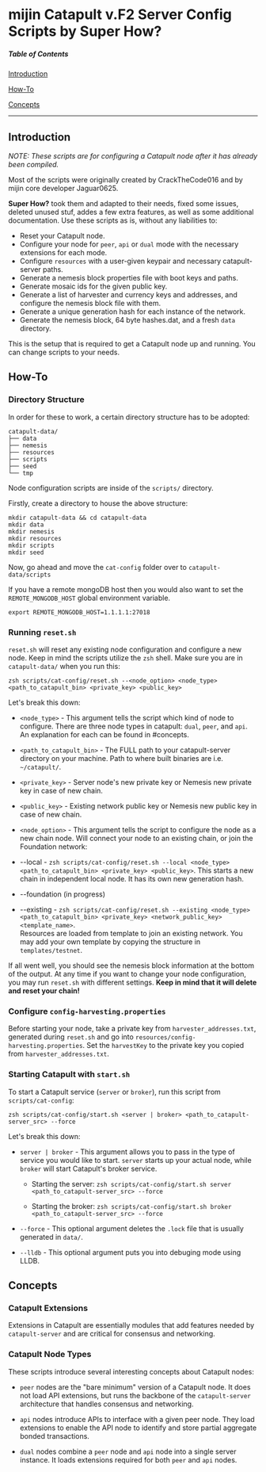 ﻿# mijin Catapult v.F2 Server Config Scripts by Super How?

##### Table of Contents

[Introduction](#Introduction)

[How-To](#How-To)

[Concepts](#Concepts)

<hr>

## Introduction

_NOTE: These scripts are for configuring a Catapult node after it has already been compiled._

Most of the scripts were originally created by CrackTheCode016 and by mijin core developer Jaguar0625.

**Super How?** took them and adapted to their needs, fixed some issues, deleted unused stuf, addes a few extra features, as well as some additional documentation.
Use these scripts as is, without any liabilities to:

- Reset your Catapult node.
- Configure your node for `peer`, `api` or `dual` mode with the necessary extensions for each mode.
- Configure `resources` with a user-given keypair and necessary catapult-server paths.
- Generate a nemesis block properties file with boot keys and paths.
- Generate mosaic ids for the given public key.
- Generate a list of harvester and currency keys and addresses, and configure the nemesis block file with them.
- Generate a unique generation hash for each instance of the network.
- Generate the nemesis block, 64 byte hashes.dat, and a fresh `data` directory.

This is the setup that is required to get a Catapult node up and running. You can change scripts to your needs.

## How-To

### Directory Structure

In order for these to work, a certain directory structure has to be adopted:

```
catapult-data/
├── data
├── nemesis
├── resources
├── scripts
├── seed
└── tmp  
```

Node configuration scripts are inside of the `scripts/` directory.

Firstly, create a directory to house the above structure:

```
mkdir catapult-data && cd catapult-data
mkdir data
mkdir nemesis
mkdir resources
mkdir scripts
mkdir seed
```

Now, go ahead and move the `cat-config` folder over to `catapult-data/scripts`

If you have a remote mongoDB host then you would also want to set the `REMOTE_MONGODB_HOST` global environment variable.

```
export REMOTE_MONGODB_HOST=1.1.1.1:27018

```

### Running `reset.sh`

`reset.sh` will reset any existing node configuration and configure a new node. Keep in mind the scripts utilize the `zsh` shell. Make sure you are in `catapult-data/` when you run this:

`zsh scripts/cat-config/reset.sh --<node_option> <node_type> <path_to_catapult_bin> <private_key> <public_key>`

Let's break this down:

- `<node_type>` - This argument tells the script which kind of node to configure. 
There are three node types in catapult: `dual`, `peer`, and `api`. An explanation for each can be found in #concepts.

- `<path_to_catapult_bin>` - The FULL path to your catapult-server directory on your machine.
Path to where built binaries are i.e. `~/catapult/`.

- `<private_key>` - Server node's new private key or Nemesis new private key in case of new chain.

- `<public_key>` - Existing network public key or Nemesis new public key in case of new chain.

- `<node_option>` - This argument tells the script to configure the node as a new chain node. 
Will connect your node to an existing chain, or join the Foundation network:

- --local - ```zsh scripts/cat-config/reset.sh --local <node_type> <path_to_catapult_bin> <private_key> <public_key>```. This starts a new chain in independent local node. It has its own new generation hash.

- --foundation (in progress)

- --existing - ```zsh scripts/cat-config/reset.sh --existing <node_type> <path_to_catapult_bin> <private_key> <network_public_key> <template_name>```.  
Resources are loaded from template to join an existing network. You may add your own template by copying the structure in `templates/testnet`.

If all went well, you should see the nemesis block information at the bottom of the output. At any time if you want to change your node configuration, you may run `reset.sh` with different settings. 
**Keep in mind that it will delete and reset your chain!**

### Configure `config-harvesting.properties`

Before starting your node, take a private key from `harvester_addresses.txt`, generated during `reset.sh` and go into `resources/config-harvesting.properties`. Set the `harvestKey` to the private key you copied from `harvester_addresses.txt`.

### Starting Catapult with `start.sh`

To start a Catapult service (`server` or `broker`), run this script from `scripts/cat-config`:

`zsh scripts/cat-config/start.sh <server | broker> <path_to_catapult-server_src> --force`

Let's break this down:

- `server | broker` - This argument allows you to pass in the type of service you would like to start. `server` starts up your actual node, while `broker` will start Catapult's broker service.

  - Starting the server: `zsh scripts/cat-config/start.sh server <path_to_catapult-server_src> --force`

  - Starting the broker: `zsh scripts/cat-config/start.sh broker <path_to_catapult-server_src> --force`

- `--force` - This optional argument deletes the `.lock` file that is usually generated in `data/`.

- `--lldb` - This optional argument puts you into debuging mode using LLDB.

## Concepts

### Catapult Extensions

Extensions in Catapult are essentially modules that add features needed by `catapult-server` and are critical for consensus and networking.

### Catapult Node Types

These scripts introduce several interesting concepts about Catapult nodes:

- `peer` nodes are the "bare minimum" version of a Catapult node. It does not load API extensions, but runs the backbone of the `catapult-server` architecture that handles consensus and networking.

- `api` nodes introduce APIs to interface with a given peer node. They load extensions to enable the API node to identify and store partial aggregate bonded transactions.

- `dual` nodes combine a `peer` node and `api` node into a single server instance. It loads extensions required for both `peer` and `api` nodes. 

###
